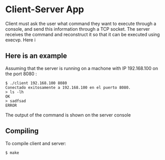 # Client-Server App
Client must ask the user what command they want to execute through a console, and send this information through a TCP socket.
The server receives the command and reconstruct it so that it can be executed using execvp.
Here i

## Here is an example

Assuming that the server is running on a machone with IP 192.168.100 on the port 8080 :
```
$ ./client 192.168.100 8080
Conectado exitosamente a 192.168.100 en el puerto 8080.
> ls -lh
OK
> sadfsad
ERROR
```
The output of the command is shown on the server console

## Compiling
To compile client and server:
```
$ make
```
